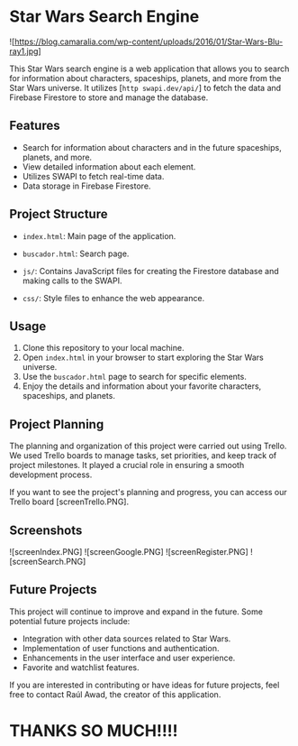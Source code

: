 # Star Wars Search Engine

![https://blog.camaralia.com/wp-content/uploads/2016/01/Star-Wars-Blu-ray1.jpg]

This Star Wars search engine is a web application that allows you to search for information about characters, spaceships, planets, and more from the Star Wars universe. It utilizes [`http swapi.dev/api/`] to fetch the data and Firebase Firestore to store and manage the database.

## Features

- Search for information about characters and in the future spaceships, planets, and more.
- View detailed information about each element.
- Utilizes SWAPI to fetch real-time data.
- Data storage in Firebase Firestore.

## Project Structure

- `index.html`: Main page of the application.

- `buscador.html`: Search page.

- `js/`: Contains JavaScript files for creating the Firestore database and making calls to the SWAPI.

- `css/`: Style files to enhance the web appearance.

## Usage

1. Clone this repository to your local machine.
2. Open `index.html` in your browser to start exploring the Star Wars universe.
3. Use the `buscador.html` page to search for specific elements.
4. Enjoy the details and information about your favorite characters, spaceships, and planets.

## Project Planning

The planning and organization of this project were carried out using Trello. We used Trello boards to manage tasks, set priorities, and keep track of project milestones. It played a crucial role in ensuring a smooth development process.

If you want to see the project's planning and progress, you can access our Trello board [screenTrello.PNG].

## Screenshots

![screenIndex.PNG]
![screenGoogle.PNG]
![screenRegister.PNG]
![screenSearch.PNG]

## Future Projects

This project will continue to improve and expand in the future. Some potential future projects include:

- Integration with other data sources related to Star Wars.
- Implementation of user functions and authentication.
- Enhancements in the user interface and user experience.
- Favorite and watchlist features.

If you are interested in contributing or have ideas for future projects, feel free to contact Raúl Awad, the creator of this application.

# THANKS SO MUCH!!!!
